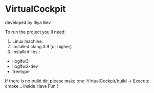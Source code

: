 # VirtualCockpit
developed by Iliya Iliev

To run the project you'll need:
1) Linux machine.
2) Installed clang 3.9 (or higher)
3) Installed libs :
- libglfw3
- libglfw3-dev
- freetype

If there is no build dir, please make one:
VirtualCockpit/build -> Execute cmake .. inside
Have Fun !
